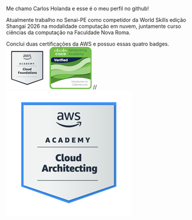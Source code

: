 <p allign="center">
Me chamo Carlos Holanda e esse é o meu perfil no github!

Atualmente trabalho no Senai-PE como competidor da World Skills edição Shangai 2026 na modalidade computação em nuvem, 
juntamente curso ciências da computação na Faculdade Nova Roma.


Conclui duas certificações da AWS e possuo essas quatro badges.
<br>
<img src="aws-academy-graduate-aws-academy-cloud-foundations.png" alt="aws certificate"> <img src="introduction-to-cybersecurity.png" alt="aws certificate"> //<img src="certificadoarquiteto.png" alt="aws certificate"> 
</br>

</p>
